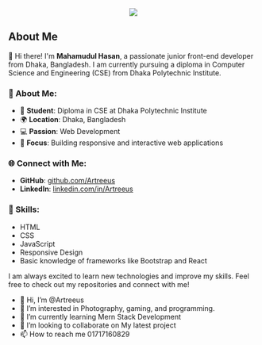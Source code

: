 <div align="center"> <img src="https://i.ibb.co/PhdCRqp/Dark-Blue-Futuristic-Technology-Mobile-Developer-Linked-In-Background-Profile.png"> </div>

## About Me

👋 Hi there! I'm **Mahamudul Hasan**, a passionate junior front-end developer from Dhaka, Bangladesh. I am currently pursuing a diploma in Computer Science and Engineering (CSE) from Dhaka Polytechnic Institute.

### 🌟 About Me:

- 🏫 **Student**: Diploma in CSE at Dhaka Polytechnic Institute
- 🌍 **Location**: Dhaka, Bangladesh
- 💻 **Passion**: Web Development
- 🎯 **Focus**: Building responsive and interactive web applications

### 🌐 Connect with Me:

- **GitHub**: [github.com/Artreeus](https://github.com/Artreeus)
- **LinkedIn**: [linkedin.com/in/Artreeus](https://www.linkedin.com/in/artreeus)

### 🚀 Skills:

- HTML
- CSS
- JavaScript
- Responsive Design
- Basic knowledge of frameworks like Bootstrap and React

I am always excited to learn new technologies and improve my skills. Feel free to check out my repositories and connect with me!


- 👋 Hi, I’m @Artreeus
- 👀 I’m interested in Photography, gaming, and programming.
- 🌱 I’m currently learning Mern Stack Development
- 💞️ I’m looking to collaborate on My latest project
- 📫 How to reach me 01717160829

<!---
Artreeus/Artreeus is a ✨ special ✨ repository because its `README.md` (this file) appears on your GitHub profile.
You can click the Preview link to take a look at your changes.
--->
